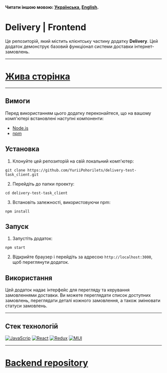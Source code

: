 **Читати іншою мовою: [Українська](README.ukr.md), [English](README.md).**

# Delivery | Frontend

Це репозиторій, який містить клієнтську частину додатку **Delivery**. Цей додаток демонструє базовий
функціонал системи доставки інтернет-замовлень.

---

# [Жива сторінка](https://yuriipohorilets.github.io/delivery-test-task_client/)

---

## Вимоги

Перед використанням цього додатку переконайтеся, що на вашому комп'ютері встановлені наступні
компоненти:

- [Node.js](https://nodejs.org)
- [npm](https://www.npmjs.com/get-npm)

## Установка

1. Клонуйте цей репозиторій на свій локальний комп'ютер:

```shell
git clone https://github.com/YuriiPohorilets/delivery-test-task_client.git
```

2. Перейдіть до папки проекту:

```shell
cd delivery-test-task_client
```

3. Встановіть залежності, використовуючи npm:

```shell
npm install
```

## Запуск

1. Запустіть додаток:

```shell
npm start
```

2. Відкрийте браузер і перейдіть за адресою `http://localhost:3000`, щоб переглянути додаток.

## Використання

Цей додаток надає інтерфейс для перегляду та керування замовленнями доставки. Ви можете переглядати
список доступних замовлень, переглядати деталі кожного замовлення, а також змінювати статуси
замовлень.

---

## Стек технологій

[![JavaScrip](https://img.shields.io/badge/JavaScript-323330?style=for-the-badge&logo=javascript&logoColor=F7DF1E)](#)
[![React](https://img.shields.io/badge/React-20232A?style=for-the-badge&logo=react&logoColor=61DAFB)](#)
[![Redux](https://img.shields.io/badge/Redux-593D88?style=for-the-badge&logo=redux&logoColor=white)](#)
[![MUI](https://img.shields.io/badge/Material%20UI-007FFF?style=for-the-badge&logo=mui&logoColor=white)](#)

---

# [Backend repository](https://github.com/YuriiPohorilets/delivery-test-task_server)

